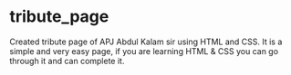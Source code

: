 # tribute_page
Created tribute page of APJ Abdul Kalam sir using HTML and CSS.
It is a simple and very easy page, if you are learning HTML & CSS you can go through it and can complete it.
